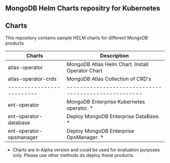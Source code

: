 
## MongoDB Helm Charts repositry for Kubernetes

## Charts

This repository contains sample HELM charts for different MongoDB products

| Charts                  | Description                                        |
|-------------------------|----------------------------------------------------|
| atlas-operator          | MongoDB Atlas Helm Chart. Install Operator Chart   |
| atlas-operator-crds     | MongoDB Atlas Collection of CRD's                  |
|-------------------------|----------------------------------------------------|
| ent-operator            | MongoDB Enterprise Kubernetes operator. *          |
| ent-operator-database   | Deploy MongoDB Enterprise DataBase. *              |
| ent-operator-opsmanager | Deploy MongoDB Enterprise OpsManager. *            |

* Charts are in Alpha version and could be used for evaluation purposes only. Please use other methods do deploy these products. 



